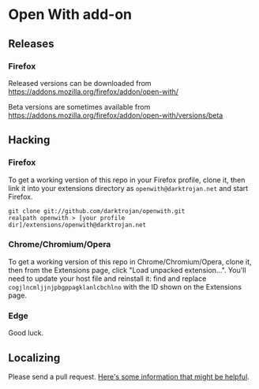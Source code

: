 Open With add-on
================

Releases
--------

### Firefox
Released versions can be downloaded from https://addons.mozilla.org/firefox/addon/open-with/

Beta versions are sometimes available from https://addons.mozilla.org/firefox/addon/open-with/versions/beta

Hacking
-------

### Firefox
To get a working version of this repo in your Firefox profile, clone it, then link it into your extensions directory as `openwith@darktrojan.net` and start Firefox.
```
git clone git://github.com/darktrojan/openwith.git
realpath openwith > [your profile dir]/extensions/openwith@darktrojan.net
```

### Chrome/Chromium/Opera
To get a working version of this repo in Chrome/Chromium/Opera, clone it, then from the Extensions page, click "Load unpacked extension…". You'll need to update your host file and reinstall it: find and replace `cogjlncmljjnjpbgppagklanlcbchlno` with the ID shown on the Extensions page.

### Edge
Good luck.

Localizing
----------
Please send a pull request. [Here's some information that might be helpful](https://github.com/darktrojan/openwith/issues/141#issue-261143759).
